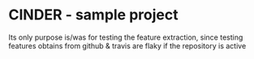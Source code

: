 # CINDER - sample project

Its only purpose is/was for testing the feature extraction, since testing features obtains from github & travis are flaky if the repository is active
